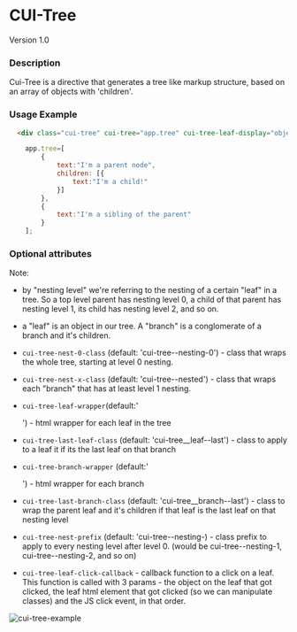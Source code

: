 # CUI-Tree
Version 1.0


### Description
Cui-Tree is a directive that generates a tree like markup structure, based on an array of objects with 'children'.

### Usage Example

```html
  <div class="cui-tree" cui-tree="app.tree" cui-tree-leaf-display="object.text"></div>
```

```javascript
    app.tree=[
        {
            text:"I'm a parent node",
            children: [{
                text:"I'm a child!"
            }]
        },
        {
            text:"I'm a sibling of the parent"
        }
    ];
```

### Optional attributes

Note:
* by "nesting level" we're referring to the nesting of a certain "leaf" in a tree. So a top level parent has nesting level 0, a child of that parent has nesting level 1, its child has nesting level 2, and so on.
* a "leaf" is an object in our tree. A "branch" is a conglomerate of a branch and it's children.

* `cui-tree-nest-0-class` (default: 'cui-tree--nesting-0') - class that wraps the whole tree, starting at level 0 nesting.
* `cui-tree-nest-x-class` (default: 'cui-tree--nested') - class that wraps each "branch" that has at least level 1 nesting.
* `cui-tree-leaf-wrapper`(default:'<div class="cui-tree__leaf"></div>') - html wrapper for each leaf in the tree
* `cui-tree-last-leaf-class` (default: 'cui-tree__leaf--last') - class to apply to a leaf it if its the last leaf on that branch
* `cui-tree-branch-wrapper` (default:'<div class="cui-tree__branch"></div>') - html wrapper for each branch
* `cui-tree-last-branch-class` (default: 'cui-tree__branch--last') - class to wrap the parent leaf and it's children if that leaf is the last leaf on that nesting level
* `cui-tree-nest-prefix` (default: 'cui-tree--nesting-) - class prefix to apply to every nesting level after level 0. (would be cui-tree--nesting-1, cui-tree--nesting-2, and so on)
* `cui-tree-leaf-click-callback` - callback function to a click on a leaf. This function is called with 3 params - the object on the leaf that got clicked, the leaf html element that got clicked (so we can manipulate classes) and the JS click event, in that order.


![cui-tree-example](https://github.com/thirdwavellc/cui-ng/blob/master/directives/cui-tree/cui-tree.png?raw=true)

